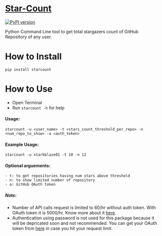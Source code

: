 # [Star-Count](https://github.com/starkblaze01/Star-Count)
[![PyPI version](https://badge.fury.io/py/starcount.svg)](https://badge.fury.io/py/starcount)

Python Command Line tool to get total stargazers count of GitHub Repository of any user.

# How to Install
`pip install starcount`

# How to Use
- Open Terminal
- Run `starcount -h` for help
#### Usage:
`starcount -u <user_name> -t <stars_count_threshold_per_repo> -n <num_repo_to_show> -a <auth_token>`
#### Example Usage:
`starcount -u starkblaze01 -t 10 -n 12`

#### Optional arguements:
```
- t: to get repositories having num stars above threshold
- n: to show limited number of repository
- a: GitHub OAuth token
```
##### Note:
- Number of API calls request is limited to 60/hr without auth token. With OAuth token it is 5000/hr. Know more about it [here](https://developer.github.com/v3/#rate-limiting).
- Authentication using password is not used for this package because it will be depricated soon and not recommended. You can get your OAuth token from [here](https://github.com/settings/tokens) in case you hit your request limit.

